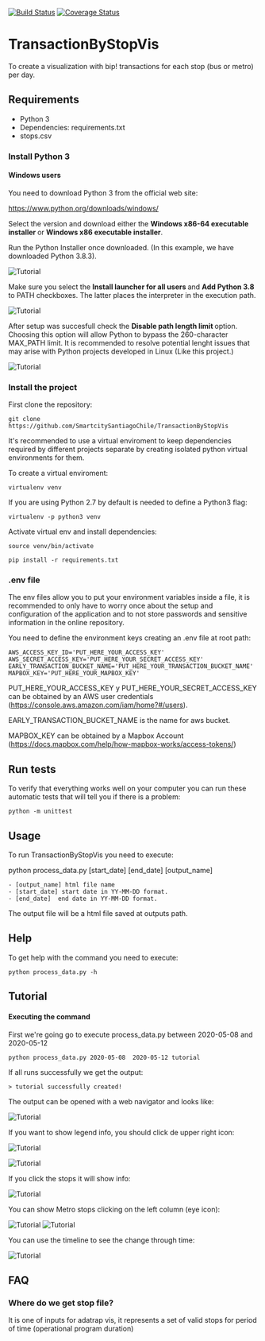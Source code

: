 [![Build Status](https://travis-ci.com/SmartcitySantiagoChile/TransactionByStopVis.svg?branch=master)](https://travis-ci.com/SmartcitySantiagoChile/TransactionByStopVis)
[![Coverage Status](https://coveralls.io/repos/github/SmartcitySantiagoChile/TransactionByStopVis/badge.svg?branch=master)](https://coveralls.io/github/SmartcitySantiagoChile/TransactionByStopVis?branch=master)

# TransactionByStopVis

To create a visualization with bip! transactions for each stop (bus or metro) per day.

## Requirements

- Python 3
- Dependencies: requirements.txt
- stops.csv 
### Install Python 3
#### Windows users

You need to download  Python 3 from the official web site:
 
 https://www.python.org/downloads/windows/

Select the version and download either the <strong> Windows x86-64 executable installer </strong> or <strong> Windows x86 executable installer</strong>.

Run the Python Installer once downloaded. (In this example, we have downloaded Python 3.8.3). 

![Tutorial](readme_data/windows.png)


Make sure you select the <strong>Install launcher for all users </strong> and <strong> Add Python 3.8 </strong> to PATH checkboxes. The latter places the interpreter in the execution path.

![Tutorial](readme_data/windows-2.png   )

After setup was succesfull check the <strong>Disable path length limit </strong> option. Choosing this option
 will allow Python to bypass the 260-character MAX_PATH limit. It is recommended to resolve potential lenght
  issues that may arise with Python projects developed in Linux (Like this project.) 

![Tutorial](readme_data/windows-3.png   )

### Install the project

First clone the repository:

```
git clone https://github.com/SmartcitySantiagoChile/TransactionByStopVis
```


It's recommended to use a virtual enviroment to keep dependencies required by different projects separate by creating isolated python virtual environments for them.

To create a virtual enviroment:

```
virtualenv venv
```
If you are using Python 2.7 by default is needed to define a Python3 flag:

```
virtualenv -p python3 venv
```

Activate virtual env and install dependencies:
```
source venv/bin/activate
 
pip install -r requirements.txt
```


### .env file
The env files allow you to put your environment variables inside a file,
 it is recommended to only have to worry once about the setup and configuration of the application
 and to not store passwords and sensitive information in the online repository.
 
You need to define the environment keys creating an .env file at root path:
```
AWS_ACCESS_KEY_ID='PUT_HERE_YOUR_ACCESS_KEY'
AWS_SECRET_ACCESS_KEY='PUT_HERE_YOUR_SECRET_ACCESS_KEY'
EARLY_TRANSACTION_BUCKET_NAME='PUT_HERE_YOUR_TRANSACTION_BUCKET_NAME'
MAPBOX_KEY='PUT_HERE_YOUR_MAPBOX_KEY'
```

PUT_HERE_YOUR_ACCESS_KEY y PUT_HERE_YOUR_SECRET_ACCESS_KEY can be obtained by an AWS user credentials (https://console.aws.amazon.com/iam/home?#/users).

EARLY_TRANSACTION_BUCKET_NAME is the name for aws bucket.

MAPBOX_KEY can be obtained by a Mapbox Account (https://docs.mapbox.com/help/how-mapbox-works/access-tokens/)

## Run tests
To verify that everything works well on your computer you can run these automatic tests that will tell you if there is a problem:

```
python -m unittest
```

## Usage    

To run TransactionByStopVis you need to execute:


python process_data.py [start_date] [end_date] [output_name]

```
- [output_name] html file name
- [start_date] start date in YY-MM-DD format.
- [end_date]  end date in YY-MM-DD format.
```



The output file will be a html file saved at outputs path. 
## Help

To get help with the command you need to execute:

```
python process_data.py -h 
```

## Tutorial

#### Executing the command

First we're going go to execute process_data.py between 2020-05-08 and 2020-05-12


```
python process_data.py 2020-05-08  2020-05-12 tutorial
```
If all runs successfully we get the output:
```
> tutorial successfully created!
```

The output can be opened with a web navigator and looks like:

![Tutorial](readme_data/tutorial-1.png)

If you want to show legend info, you should click de upper right icon:

![Tutorial](readme_data/tutorial-2.png)

![Tutorial](readme_data/tutorial-3.png)

If you click the stops it will show info:

![Tutorial](readme_data/tutorial-4.png)

You can show Metro stops clicking on the left column (eye icon):

![Tutorial](readme_data/tutorial-5.png)
![Tutorial](readme_data/tutorial-6.png)

You can use the timeline to see the change through time:

![Tutorial](readme_data/tutorial-7.png)




## FAQ

### Where do we get stop file?

It is one of inputs for adatrap vis, it represents a set of valid stops for period of time (operational program duration)
